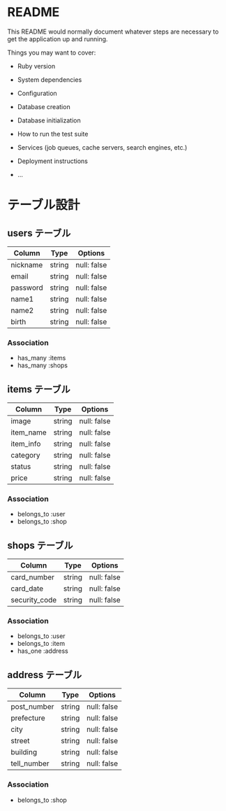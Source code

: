 # README

This README would normally document whatever steps are necessary to get the
application up and running.

Things you may want to cover:

* Ruby version

* System dependencies

* Configuration

* Database creation

* Database initialization

* How to run the test suite

* Services (job queues, cache servers, search engines, etc.)

* Deployment instructions

* ...

# テーブル設計

## users テーブル

| Column   | Type   | Options     |
| -------- | ------ | ----------- |
| nickname | string | null: false |
| email    | string | null: false |
| password | string | null: false |
| name1    | string | null: false |
| name2    | string | null: false |
| birth    | string | null: false |

### Association

- has_many :items
- has_many :shops

## items テーブル

| Column   | Type   | Options     |
| -------- | ------ | ----------- |
| image    | string | null: false |
| item_name| string | null: false |
| item_info| string | null: false |
| category | string | null: false |
| status   | string | null: false |
| price    | string | null: false |

### Association

- belongs_to :user
- belongs_to :shop

## shops テーブル

| Column        | Type     | Options     |
| --------------| -------- | ----------- |
| card_number   | string   | null: false |
| card_date     | string   | null: false |
| security_code | string   | null: false |

### Association

- belongs_to :user
- belongs_to :item
- has_one :address

## address テーブル

| Column      | Type     | Options       |
| ------------| -------- | ------------- |
| post_number | string   | null: false   |
| prefecture  | string   | null: false   |
| city        | string   | null: false   |
| street      | string   | null: false   |
| building    | string   | null: false   |
| tell_number | string   | null: false   |

### Association

- belongs_to :shop